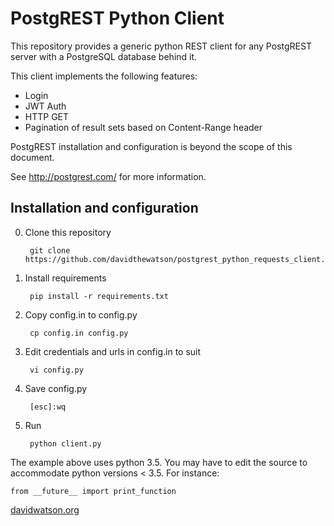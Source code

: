 # PostgREST Python Client

This repository provides a generic python REST client for any PostgREST server
with a PostgreSQL database behind it.

This client implements the following features:

* Login
* JWT Auth
* HTTP GET
* Pagination of result sets based on Content-Range header

PostgREST installation and configuration is beyond the scope of this document.

See http://postgrest.com/ for more information.

## Installation and configuration

0. Clone this repository

        git clone https://github.com/davidthewatson/postgrest_python_requests_client.git
0. Install requirements

        pip install -r requirements.txt
0. Copy config.in to config.py

        cp config.in config.py
0. Edit credentials and urls in config.in to suit

        vi config.py
0. Save config.py

        [esc]:wq
0. Run

        python client.py

The example above uses python 3.5. You may have to edit the source to accommodate python versions < 3.5. For instance:

    from __future__ import print_function

<a href="http://davidwatson.org/">davidwatson.org</a>
